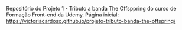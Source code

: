 Repositório do Projeto 1 - Tributo a banda The Offsppring do curso de Formação Front-end da Udemy.
Página inicial: https://victoriacardoso.github.io/projeto-tributo-banda-the-offspring/
